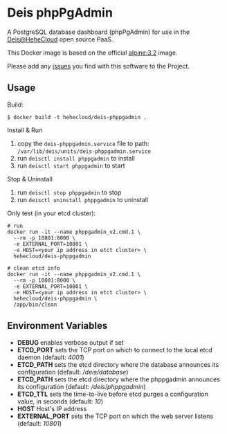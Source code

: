 # Deis phpPgAdmin

A PostgreSQL database dashboard (phpPgAdmin) for use in the [Deis@HeheCloud](http://hehecloud.com/) open source PaaS.

This Docker image is based on the official
[alpine:3.2](https://registry.hub.docker.com/_/alpine/) image.

Please add any [issues](https://github.com/HeheCloud/deis-phppgadmin/issues) you find with this software to the Project.

## Usage

Build:

```
$ docker build -t hehecloud/deis-phppgadmin .
```

Install & Run

1. copy the `deis-phppgadmin.service` file to path: `/var/lib/deis/units/deis-phppgadmin.service`
2. run `deisctl install phppgadmin` to install
3. run `deisctl start phppgadmin` to start

Stop & Uninstall
1. run `deisctl stop phppgadmin` to stop
2. run `deisctl uninstall phppgadmin` to uninstall

Only test (in your etcd cluster):
```
# run
docker run -it --name phppgadmin_v2.cmd.1 \
  --rm -p 10801:8000 \
  -e EXTERNAL_PORT=10801 \
  -e HOST=<your ip address in etct cluster> \
  hehecloud/deis-phppgadmin

# clean etcd info
docker run -it --name phppgadmin_v2.cmd.1 \
  --rm -p 10801:8000 \
  -e EXTERNAL_PORT=10801 \
  -e HOST=<your ip address in etct cluster> \
  hehecloud/deis-phppgadmin \
  /app/bin/clean
```

## Environment Variables

* **DEBUG** enables verbose output if set
* **ETCD_PORT** sets the TCP port on which to connect to the local etcd
  daemon (default: *4001*)
* **ETCD_PATH** sets the etcd directory where the database announces
  its configuration (default: */deis/database*)
* **ETCD_PATH** sets the etcd directory where the phppgadmin announces
  its configuration (default: */deis/phppgadmin*)
* **ETCD_TTL** sets the time-to-live before etcd purges a configuration
  value, in seconds (default: *10*)
* **HOST** Host's IP address
* **EXTERNAL_PORT** sets the TCP port on which the web server listens (default: *10801*)
